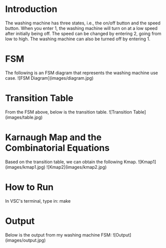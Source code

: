<h1> Introduction </h1>
The washing machine has three states, i.e., the on/off button and the speed button. When you enter 1, the washing machine will turn on at a low speed after initially being off. The speed can be changed by entering 2, going from low to high. The washing machine can also be turned off by entering 1.

<h1> FSM </h1>
The following is an FSM diagram that represents the washing machine use case.
![FSM Diagram](images/diagram.jpg)

<h1> Transition Table </h1>
From the FSM above, below is the transition table.
![Transition Table](images/table.jpg)

<h1> Karnaugh Map and the Combinatorial Equations </h1>
Based on the transition table, we can obtain the following Kmap.
![Kmap1](images/kmap1.jpg)
![Kmap2](images/kmap2.jpg)

<h1> How to Run </h1>
In VSC's terminal, type in: make

<h1> Output </h1>
Below is the output from my washing machine FSM:
![Output](images/output.jpg)

